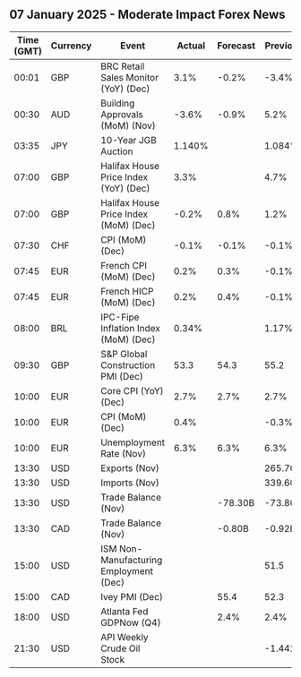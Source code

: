 ## 07 January 2025 - Moderate Impact Forex News

| Time (GMT) | Currency | Event | Actual | Forecast | Previous |
|------|----------|-------|--------|----------|----------|
| 00:01 | GBP | BRC Retail Sales Monitor (YoY) (Dec) | 3.1% | -0.2% | -3.4% |
| 00:30 | AUD | Building Approvals (MoM) (Nov) | -3.6% | -0.9% | 5.2% |
| 03:35 | JPY | 10-Year JGB Auction | 1.140% |  | 1.084% |
| 07:00 | GBP | Halifax House Price Index (YoY) (Dec) | 3.3% |  | 4.7% |
| 07:00 | GBP | Halifax House Price Index (MoM) (Dec) | -0.2% | 0.8% | 1.2% |
| 07:30 | CHF | CPI (MoM) (Dec) | -0.1% | -0.1% | -0.1% |
| 07:45 | EUR | French CPI (MoM) (Dec) | 0.2% | 0.3% | -0.1% |
| 07:45 | EUR | French HICP (MoM) (Dec) | 0.2% | 0.4% | -0.1% |
| 08:00 | BRL | IPC-Fipe Inflation Index (MoM) (Dec) | 0.34% |  | 1.17% |
| 09:30 | GBP | S&P Global Construction PMI (Dec) | 53.3 | 54.3 | 55.2 |
| 10:00 | EUR | Core CPI (YoY) (Dec) | 2.7% | 2.7% | 2.7% |
| 10:00 | EUR | CPI (MoM) (Dec) | 0.4% |  | -0.3% |
| 10:00 | EUR | Unemployment Rate (Nov) | 6.3% | 6.3% | 6.3% |
| 13:30 | USD | Exports (Nov) |  |  | 265.70B |
| 13:30 | USD | Imports (Nov) |  |  | 339.60B |
| 13:30 | USD | Trade Balance (Nov) |  | -78.30B | -73.80B |
| 13:30 | CAD | Trade Balance (Nov) |  | -0.80B | -0.92B |
| 15:00 | USD | ISM Non-Manufacturing Employment (Dec) |  |  | 51.5 |
| 15:00 | CAD | Ivey PMI (Dec) |  | 55.4 | 52.3 |
| 18:00 | USD | Atlanta Fed GDPNow (Q4) |  | 2.4% | 2.4% |
| 21:30 | USD | API Weekly Crude Oil Stock |  |  | -1.442M |
